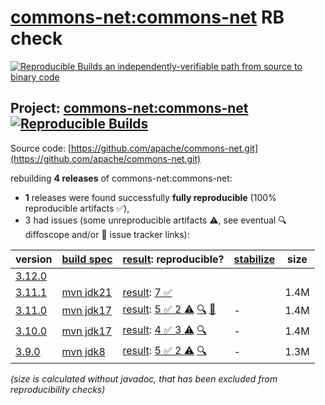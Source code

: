 [commons-net:commons-net](https://central.sonatype.com/artifact/commons-net/commons-net/versions) RB check
=======

[![Reproducible Builds](https://reproducible-builds.org/images/logos/rb.svg) an independently-verifiable path from source to binary code](https://reproducible-builds.org/)

## Project: [commons-net:commons-net](https://central.sonatype.com/artifact/commons-net/commons-net/versions) [![Reproducible Builds](https://img.shields.io/endpoint?url=https://raw.githubusercontent.com/jvm-repo-rebuild/reproducible-central/master/content/org/apache/commons/net/badge.json)](https://github.com/jvm-repo-rebuild/reproducible-central/blob/master/content/org/apache/commons/net/README.md)

Source code: [https://github.com/apache/commons-net.git](https://github.com/apache/commons-net.git)

rebuilding **4 releases** of commons-net:commons-net:
- **1** releases were found successfully **fully reproducible** (100% reproducible artifacts :white_check_mark:),
- 3 had issues (some unreproducible artifacts :warning:, see eventual :mag: diffoscope and/or :memo: issue tracker links):

| version | [build spec](/BUILDSPEC.md) | [result](https://reproducible-builds.org/docs/jvm/): reproducible? | [stabilize](https://github.com/google/oss-rebuild/blob/main/cmd/stabilize/README.md) | size |
| -- | --------- | ------ | ------ | -- |
| [3.12.0](https://central.sonatype.com/artifact/commons-net/commons-net/3.12.0/pom) | | | |
| [3.11.1](https://central.sonatype.com/artifact/commons-net/commons-net/3.11.1/pom) | [mvn jdk21](commons-net-3.11.1.buildspec) | [result](commons-net-3.11.1.buildinfo): [7 :white_check_mark: ](commons-net-3.11.1.buildcompare) | | 1.4M |
| [3.11.0](https://central.sonatype.com/artifact/commons-net/commons-net/3.11.0/pom) | [mvn jdk17](commons-net-3.11.0.buildspec) | [result](commons-net-3.11.0.buildinfo): [5 :white_check_mark:  2 :warning:](commons-net-3.11.0.buildcompare) [:mag:](commons-net-3.11.0.diffoscope) [:memo:](https://github.com/apache/commons-net/pull/259) | - | 1.4M |
| [3.10.0](https://central.sonatype.com/artifact/commons-net/commons-net/3.10.0/pom) | [mvn jdk17](commons-net-3.10.0.buildspec) | [result](commons-net-3.10.0.buildinfo): [4 :white_check_mark:  3 :warning:](commons-net-3.10.0.buildcompare) [:mag:](commons-net-3.10.0.diffoscope) | - | 1.4M |
| [3.9.0](https://central.sonatype.com/artifact/commons-net/commons-net/3.9.0/pom) | [mvn jdk8](commons-net-3.9.0.buildspec) | [result](commons-net-3.9.0.buildinfo): [5 :white_check_mark:  2 :warning:](commons-net-3.9.0.buildcompare) [:mag:](commons-net-3.9.0.diffoscope) | - | 1.3M |

<i>(size is calculated without javadoc, that has been excluded from reproducibility checks)</i>
